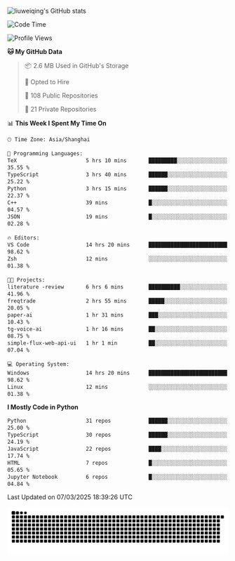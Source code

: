 ![liuweiqing's GitHub stats](https://github-readme-stats.vercel.app/api?username=14790897&show_icons=true&locale=cn&include_all_commits=true&count_private=true)

<!--START_SECTION:waka-->
![Code Time](http://img.shields.io/badge/Code%20Time-1%2C990%20hrs%2047%20mins-blue)

![Profile Views](http://img.shields.io/badge/Profile%20Views-23-blue)

**🐱 My GitHub Data** 

> 📦 2.6 MB Used in GitHub's Storage 
 > 
> 💼 Opted to Hire
 > 
> 📜 108 Public Repositories 
 > 
> 🔑 21 Private Repositories 
 > 
📊 **This Week I Spent My Time On** 

```text
🕑︎ Time Zone: Asia/Shanghai

💬 Programming Languages: 
TeX                      5 hrs 10 mins       █████████░░░░░░░░░░░░░░░░   35.55 % 
TypeScript               3 hrs 40 mins       ██████░░░░░░░░░░░░░░░░░░░   25.22 % 
Python                   3 hrs 15 mins       ██████░░░░░░░░░░░░░░░░░░░   22.37 % 
C++                      39 mins             █░░░░░░░░░░░░░░░░░░░░░░░░   04.57 % 
JSON                     19 mins             █░░░░░░░░░░░░░░░░░░░░░░░░   02.28 % 

🔥 Editors: 
VS Code                  14 hrs 20 mins      █████████████████████████   98.62 % 
Zsh                      12 mins             ░░░░░░░░░░░░░░░░░░░░░░░░░   01.38 % 

🐱‍💻 Projects: 
literature -review       6 hrs 6 mins        ██████████░░░░░░░░░░░░░░░   41.96 % 
freqtrade                2 hrs 55 mins       █████░░░░░░░░░░░░░░░░░░░░   20.05 % 
paper-ai                 1 hr 31 mins        ███░░░░░░░░░░░░░░░░░░░░░░   10.43 % 
tg-voice-ai              1 hr 16 mins        ██░░░░░░░░░░░░░░░░░░░░░░░   08.75 % 
simple-flux-web-api-ui   1 hr 1 min          ██░░░░░░░░░░░░░░░░░░░░░░░   07.04 % 

💻 Operating System: 
Windows                  14 hrs 20 mins      █████████████████████████   98.62 % 
Linux                    12 mins             ░░░░░░░░░░░░░░░░░░░░░░░░░   01.38 % 
```

**I Mostly Code in Python** 

```text
Python                   31 repos            ██████░░░░░░░░░░░░░░░░░░░   25.00 % 
TypeScript               30 repos            ██████░░░░░░░░░░░░░░░░░░░   24.19 % 
JavaScript               22 repos            ████░░░░░░░░░░░░░░░░░░░░░   17.74 % 
HTML                     7 repos             █░░░░░░░░░░░░░░░░░░░░░░░░   05.65 % 
Jupyter Notebook         6 repos             █░░░░░░░░░░░░░░░░░░░░░░░░   04.84 % 
```




 Last Updated on 07/03/2025 18:39:26 UTC
<!--END_SECTION:waka-->

<picture>
  <source media="(prefers-color-scheme: dark)" srcset="https://raw.githubusercontent.com/14790897/14790897/output/github-contribution-grid-snake-dark.svg" />
  <source media="(prefers-color-scheme: light)" srcset="https://raw.githubusercontent.com/14790897/14790897/output/github-contribution-grid-snake.svg" />
  <img alt="github-snake" src="https://raw.githubusercontent.com/14790897/14790897/output/github-contribution-grid-snake.svg" />
</picture>
